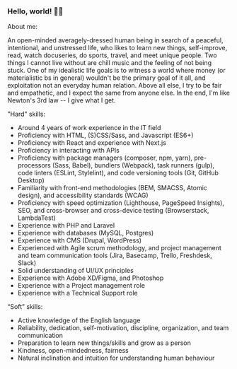### Hello, world! 🙋‍♂️

About me: 

An open-minded averagely-dressed human being in search of a peaceful, intentional, and unstressed life, who likes to learn new things, self-improve, read, watch docuseries, do sports, travel, and meet unique people. Two things I cannot live without are chill music and the feeling of not being stuck. One of my idealistic life goals is to witness a world where money (or materialistic bs in general) wouldn't be the primary goal of it all, and exploitation not an everyday human relation. Above all else, I try to be fair and empathetic, and I expect the same from anyone else. In the end, I'm like Newton's 3rd law -- I give what I get.

"Hard" skills:
- Around 4 years of work experience in the IT field
- Proficiency with HTML, (S)CSS/Sass, and Javascript (ES6+)
- Proficiency with React and experience with Next.js
- Proficiency in interacting with APIs
- Proficiency with package managers (composer, npm, yarn), pre-processors (Sass, Babel), bundlers (Webpack), task runners (gulp), code linters (ESLint, Stylelint), and code versioning tools (Git, GitHub Desktop)
- Familiarity with front-end methodologies (BEM, SMACSS, Atomic design), and accessibility standards (WCAG)
- Proficiency with speed optimization (Lighthouse, PageSpeed Insights), SEO, and cross-browser and cross-device testing (Browserstack, LambdaTest)
- Experience with PHP and Laravel
- Experience with databases (MySQL, Postgres)
- Experience with CMS (Drupal, WordPress)
- Experienced with Agile scrum methodology, and project management and team communication tools (Jira, Basecamp, Trello, Freshdesk, Slack)
- Solid understanding of UI/UX principles
- Experience with Adobe XD/Figma, and Photoshop
- Experience with a Project management role
- Experience with a Technical Support role


“Soft” skills:
- Active knowledge of the English language
- Reliability, dedication, self-motivation, discipline, organization, and team communication
- Preparation to learn new things/skills and grow as a person
- Kindness, open-mindedness, fairness
- Natural inclination and intuition for understanding human behaviour
